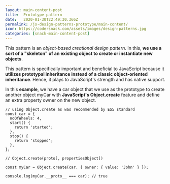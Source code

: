 ```yaml
---
layout: main-content-post
title:  Prototype pattern
date:   2020-01-30T22:49:30.366Z
permalink: /js-design-patterns-prototype/main-content/
icon: https://codersnack.com/assets/images/design-patterns.jpg
categories: [snack-main-content-post]
---
```


This pattern is an *object-based creational design pattern*. In this, **we use a sort of a "skeleton" of an existing object to create or instantiate new objects**.

This pattern is specifically important and beneficial to JavaScript because it **utilizes prototypal inheritance instead of a classic object-oriented inheritance**. Hence, it plays to JavaScript's strength and has native support.

In this **example**, we have a car object that we use as the prototype to create another object myCar with **JavaScript's Object.create** feature and define an extra property owner on the new object.

```
// using Object.create as was recommended by ES5 standard
const car = {
  noOfWheels: 4,
  start() {
    return 'started';
  },
  stop() {
    return 'stopped';
  },
};

// Object.create(proto[, propertiesObject])

const myCar = Object.create(car, { owner: { value: 'John' } });

console.log(myCar.__proto__ === car); // true
```